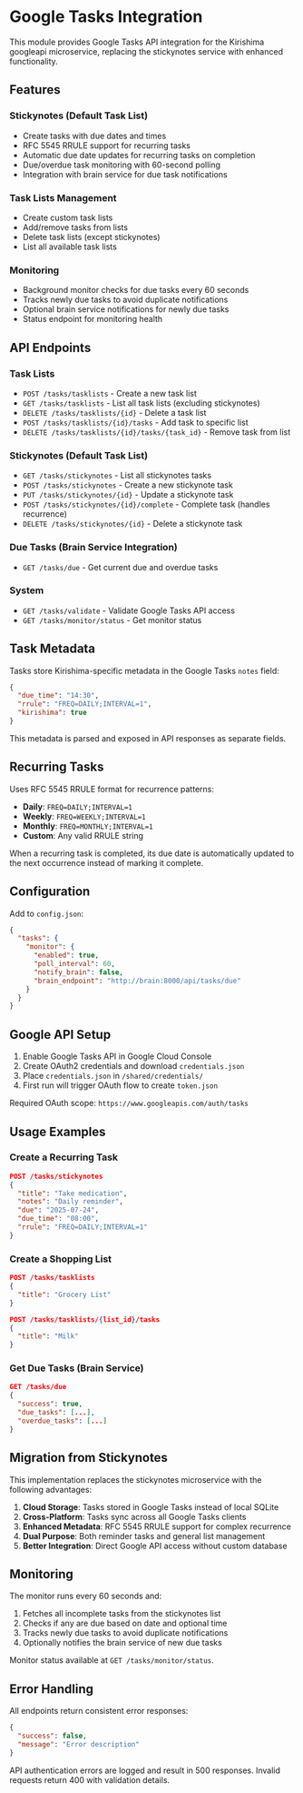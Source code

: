 # Google Tasks Integration

This module provides Google Tasks API integration for the Kirishima googleapi microservice, replacing the stickynotes service with enhanced functionality.

## Features

### Stickynotes (Default Task List)
- Create tasks with due dates and times
- RFC 5545 RRULE support for recurring tasks
- Automatic due date updates for recurring tasks on completion
- Due/overdue task monitoring with 60-second polling
- Integration with brain service for due task notifications

### Task Lists Management
- Create custom task lists
- Add/remove tasks from lists
- Delete task lists (except stickynotes)
- List all available task lists

### Monitoring
- Background monitor checks for due tasks every 60 seconds
- Tracks newly due tasks to avoid duplicate notifications
- Optional brain service notifications for newly due tasks
- Status endpoint for monitoring health

## API Endpoints

### Task Lists
- `POST /tasks/tasklists` - Create a new task list
- `GET /tasks/tasklists` - List all task lists (excluding stickynotes)
- `DELETE /tasks/tasklists/{id}` - Delete a task list
- `POST /tasks/tasklists/{id}/tasks` - Add task to specific list
- `DELETE /tasks/tasklists/{id}/tasks/{task_id}` - Remove task from list

### Stickynotes (Default Task List)
- `GET /tasks/stickynotes` - List all stickynotes tasks
- `POST /tasks/stickynotes` - Create a new stickynote task
- `PUT /tasks/stickynotes/{id}` - Update a stickynote task
- `POST /tasks/stickynotes/{id}/complete` - Complete task (handles recurrence)
- `DELETE /tasks/stickynotes/{id}` - Delete a stickynote task

### Due Tasks (Brain Service Integration)
- `GET /tasks/due` - Get current due and overdue tasks

### System
- `GET /tasks/validate` - Validate Google Tasks API access
- `GET /tasks/monitor/status` - Get monitor status

## Task Metadata

Tasks store Kirishima-specific metadata in the Google Tasks `notes` field:

```json
{
  "due_time": "14:30",
  "rrule": "FREQ=DAILY;INTERVAL=1",
  "kirishima": true
}
```

This metadata is parsed and exposed in API responses as separate fields.

## Recurring Tasks

Uses RFC 5545 RRULE format for recurrence patterns:

- **Daily**: `FREQ=DAILY;INTERVAL=1`
- **Weekly**: `FREQ=WEEKLY;INTERVAL=1`
- **Monthly**: `FREQ=MONTHLY;INTERVAL=1`
- **Custom**: Any valid RRULE string

When a recurring task is completed, its due date is automatically updated to the next occurrence instead of marking it complete.

## Configuration

Add to `config.json`:

```json
{
  "tasks": {
    "monitor": {
      "enabled": true,
      "poll_interval": 60,
      "notify_brain": false,
      "brain_endpoint": "http://brain:8000/api/tasks/due"
    }
  }
}
```

## Google API Setup

1. Enable Google Tasks API in Google Cloud Console
2. Create OAuth2 credentials and download `credentials.json`
3. Place `credentials.json` in `/shared/credentials/`
4. First run will trigger OAuth flow to create `token.json`

Required OAuth scope: `https://www.googleapis.com/auth/tasks`

## Usage Examples

### Create a Recurring Task
```json
POST /tasks/stickynotes
{
  "title": "Take medication",
  "notes": "Daily reminder",
  "due": "2025-07-24",
  "due_time": "08:00",
  "rrule": "FREQ=DAILY;INTERVAL=1"
}
```

### Create a Shopping List
```json
POST /tasks/tasklists
{
  "title": "Grocery List"
}

POST /tasks/tasklists/{list_id}/tasks
{
  "title": "Milk"
}
```

### Get Due Tasks (Brain Service)
```json
GET /tasks/due
{
  "success": true,
  "due_tasks": [...],
  "overdue_tasks": [...]
}
```

## Migration from Stickynotes

This implementation replaces the stickynotes microservice with the following advantages:

1. **Cloud Storage**: Tasks stored in Google Tasks instead of local SQLite
2. **Cross-Platform**: Tasks sync across all Google Tasks clients
3. **Enhanced Metadata**: RFC 5545 RRULE support for complex recurrence
4. **Dual Purpose**: Both reminder tasks and general list management
5. **Better Integration**: Direct Google API access without custom database

## Monitoring

The monitor runs every 60 seconds and:
1. Fetches all incomplete tasks from the stickynotes list
2. Checks if any are due based on date and optional time
3. Tracks newly due tasks to avoid duplicate notifications
4. Optionally notifies the brain service of new due tasks

Monitor status available at `GET /tasks/monitor/status`.

## Error Handling

All endpoints return consistent error responses:
```json
{
  "success": false,
  "message": "Error description"
}
```

API authentication errors are logged and result in 500 responses. Invalid requests return 400 with validation details.
